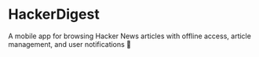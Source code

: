 # HackerDigest
A mobile app for browsing Hacker News articles with offline access, article management, and user notifications  🚀
